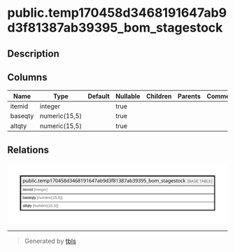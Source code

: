 # public.temp170458d3468191647ab9d3f81387ab39395_bom_stagestock

## Description

## Columns

| Name | Type | Default | Nullable | Children | Parents | Comment |
| ---- | ---- | ------- | -------- | -------- | ------- | ------- |
| itemid | integer |  | true |  |  |  |
| baseqty | numeric(15,5) |  | true |  |  |  |
| altqty | numeric(15,5) |  | true |  |  |  |

## Relations

![er](public.temp170458d3468191647ab9d3f81387ab39395_bom_stagestock.svg)

---

> Generated by [tbls](https://github.com/k1LoW/tbls)
